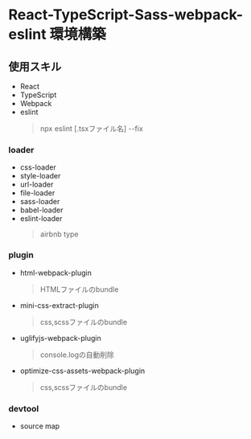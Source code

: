 # React-TypeScript-Sass-webpack-eslint 環境構築
## 使用スキル
- React
- TypeScript
- Webpack
- eslint
    > npx eslint [.tsxファイル名] --fix
### loader
- css-loader
- style-loader
- url-loader
- file-loader
- sass-loader
- babel-loader
- eslint-loader
    > airbnb type
### plugin
- html-webpack-plugin
    > HTMLファイルのbundle
- mini-css-extract-plugin
    > css,scssファイルのbundle
- uglifyjs-webpack-plugin
    > console.logの自動削除
- optimize-css-assets-webpack-plugin
    > css,scssファイルのbundle
### devtool
- source map
